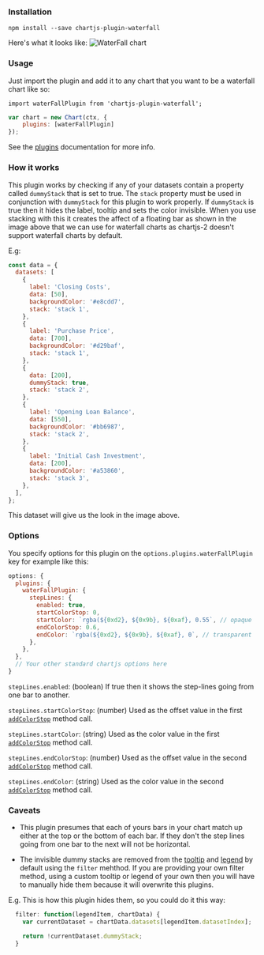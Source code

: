 ### Installation
`npm install --save chartjs-plugin-waterfall`

Here's what it looks like:
![WaterFall chart](https://user-images.githubusercontent.com/15030491/32284115-7cb464e6-bf26-11e7-8bcc-67ba8c6fe09d.png)

### Usage
Just import the plugin and add it to any chart that you want to be a waterfall chart like so:

`import waterFallPlugin from 'chartjs-plugin-waterfall';`

```js
var chart = new Chart(ctx, {
    plugins: [waterFallPlugin]
});
```

See the [plugins](http://www.chartjs.org/docs/latest/developers/plugins.html) documentation for more info.

### How it works
This plugin works by checking if any of your datasets contain a property called `dummyStack` that is set to true.
The `stack` property must be used in conjunction with `dummyStack` for this plugin to work properly.
If `dummyStack` is true then it hides the label, tooltip and sets the color invisible. When you use stacking with this it creates the affect
of a floating bar as shown in the image above that we can use for waterfall charts as chartjs-2 doesn't support waterfall charts
by default.

E.g:

```js
const data = {
  datasets: [
    {
      label: 'Closing Costs',
      data: [50],
      backgroundColor: '#e8cdd7',
      stack: 'stack 1',
    },
    {
      label: 'Purchase Price',
      data: [700],
      backgroundColor: '#d29baf',
      stack: 'stack 1',
    },
    {
      data: [200],
      dummyStack: true,
      stack: 'stack 2',
    },
    {
      label: 'Opening Loan Balance',
      data: [550],
      backgroundColor: '#bb6987',
      stack: 'stack 2',
    },
    {
      label: 'Initial Cash Investment',
      data: [200],
      backgroundColor: '#a53860',
      stack: 'stack 3',
    },
  ],
};
```

This dataset will give us the look in the image above.

### Options
You specify options for this plugin on the `options.plugins.waterFallPlugin` key for example like this:

```js
options: {
  plugins: {
    waterFallPlugin: {
      stepLines: {
        enabled: true,
        startColorStop: 0,
        startColor: `rgba(${0xd2}, ${0x9b}, ${0xaf}, 0.55`, // opaque
        endColorStop: 0.6,
        endColor: `rgba(${0xd2}, ${0x9b}, ${0xaf}, 0`, // transparent
      },
    },
  },
  // Your other standard chartjs options here
}
```

`stepLines.enabled`: (boolean) If true then it shows the step-lines going from one bar to another.

`stepLines.startColorStop`: (number) Used as the offset value in the first [`addColorStop`](https://developer.mozilla.org/en-US/docs/Web/API/CanvasGradient/addColorStop) method call.

`stepLines.startColor`: (string) Used as the color value in the first [`addColorStop`](https://developer.mozilla.org/en-US/docs/Web/API/CanvasGradient/addColorStop) method call.

`stepLines.endColorStop`: (number) Used as the offset value in the second [`addColorStop`](https://developer.mozilla.org/en-US/docs/Web/API/CanvasGradient/addColorStop) method call.

`stepLines.endColor`: (string) Used as the color value in the second [`addColorStop`](https://developer.mozilla.org/en-US/docs/Web/API/CanvasGradient/addColorStop) method call.

### Caveats
- This plugin presumes that each of yours bars in your chart match up either at the top or the bottom of each bar.
If they don't the step lines going from one bar to the next will not be horizontal.

- The invisible dummy stacks are removed from the [tooltip](http://www.chartjs.org/docs/latest/configuration/tooltip.html#filter-callback) 
and [legend](http://www.chartjs.org/docs/latest/configuration/legend.html#legend-label-configuration) by default using the `filter` mehthod. 
If you are providing your own filter method, using a custom tooltip or legend of your own then you will have to manually hide them because it will overwrite this plugins.

E.g. This is how this plugin hides them, so you could do it this way:

```js
  filter: function(legendItem, chartData) {
    var currentDataset = chartData.datasets[legendItem.datasetIndex];

    return !currentDataset.dummyStack;
  }
```
